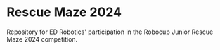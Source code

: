 # Rescue Maze 2024
Repository for ED Robotics' participation in the Robocup Junior Rescue Maze 2024 competition.
